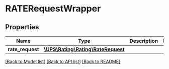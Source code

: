 # RATERequestWrapper

## Properties
Name | Type | Description | Notes
------------ | ------------- | ------------- | -------------
**rate_request** | [**\UPS\Rating\Rating\RateRequest**](RateRequest.md) |  | 

[[Back to Model list]](../../README.md#documentation-for-models) [[Back to API list]](../../README.md#documentation-for-api-endpoints) [[Back to README]](../../README.md)

